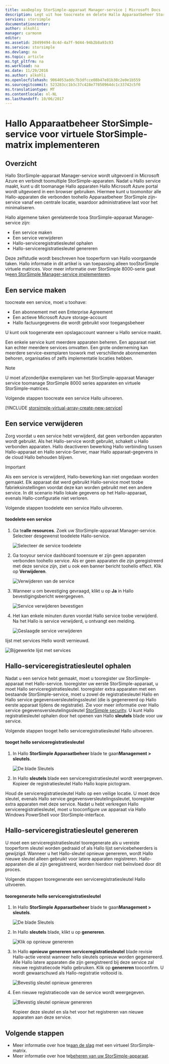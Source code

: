 ```yaml
---
title: aaaDeploy StorSimple-apparaat Manager-service | Microsoft Docs
description: Legt uit hoe toocreate en delete Hallo Apparaatbeheer StorSimple-service in hello Azure-portal en beschrijft hoe toomanage serviceregistratiesleutel Hallo.
services: storsimple
documentationcenter: 
author: alkohli
manager: carmonm
editor: 
ms.assetid: 28499494-8c4d-4a7f-9d44-94b2b8a93c93
ms.service: storsimple
ms.devlang: na
ms.topic: article
ms.tgt_pltfrm: na
ms.workload: na
ms.date: 11/29/2016
ms.author: alkohli
ms.openlocfilehash: 9064053addc7b3dfcce08b47e81b38c2e0e1b559
ms.sourcegitcommit: 523283cc1b3c37c428e77850964dc1c33742c5f0
ms.translationtype: MT
ms.contentlocale: nl-NL
ms.lasthandoff: 10/06/2017
---
```

# <a name="deploy-hello-storsimple-device-manager-service-for-storsimple-virtual-array"></a>Hallo Apparaatbeheer StorSimple-service voor virtuele StorSimple-matrix implementeren
## <a name="overview"></a>Overzicht

Hallo StorSimple-apparaat Manager-service wordt uitgevoerd in Microsoft Azure en verbindt toomultiple StorSimple-apparaten. Nadat u Hallo service maakt, kunt u dit toomanage Hallo apparaten Hallo Microsoft Azure portal wordt uitgevoerd in een browser gebruiken. Hiermee kunt u toomonitor alle Hallo-apparaten die verbonden toohello Apparaatbeheer StorSimple zijn-service vanaf een centrale locatie, waardoor administratieve last voor het minimaliseren.

Hallo algemene taken gerelateerde tooa StorSimple-apparaat Manager-service zijn:

* Een service maken
* Een service verwijderen
* Hallo-serviceregistratiesleutel ophalen
* Hallo-serviceregistratiesleutel genereren

Deze zelfstudie wordt beschreven hoe tooperform van Hallo voorgaande taken. Hallo informatie in dit artikel is van toepassing alleen tooStorSimple virtuele matrices. Voor meer informatie over StorSimple 8000-serie gaat te[een StorSimple Manager-service implementeren](storsimple-manage-service.md).

## <a name="create-a-service"></a>Een service maken

toocreate een service, moet u toohave:

* Een abonnement met een Enterprise Agreement
* Een actieve Microsoft Azure storage-account
* Hallo factuurgegevens die wordt gebruikt voor toegangsbeheer

U kunt ook toogenerate een opslagaccount wanneer u Hallo service maakt.

Een enkele service kunt meerdere apparaten beheren. Een apparaat niet kan echter meerdere services omvatten. Een grote onderneming kan meerdere service-exemplaren toowork met verschillende abonnementen behoren, organisaties of zelfs implementatie locaties hebben.

> [!NOTE]
> U moet afzonderlijke exemplaren van het StorSimple-apparaat Manager service toomanage StorSimple 8000 series apparaten en virtuele StorSimple-matrices.


Volgende stappen toocreate een service Hallo uitvoeren.

[!INCLUDE [storsimple-virtual-array-create-new-service](../../includes/storsimple-virtual-array-create-new-service.md)]

## <a name="delete-a-service"></a>Een service verwijderen

Zorg voordat u een service hebt verwijderd, dat geen verbonden apparaten wordt gebruikt. Als het Hallo-service wordt gebruikt, schakelt u Hallo verbonden apparaten. Hallo deactiveren bewerking Hallo verbinding tussen Hallo-apparaat en Hallo service-Server, maar Hallo apparaat-gegevens in de cloud Hallo behouden blijven.

> [!IMPORTANT]
> Als een service is verwijderd, Hallo-bewerking kan niet ongedaan worden gemaakt. Elk apparaat dat werd gebruikt Hallo-service moet toobe fabrieksinstellingen voordat deze kan worden gebruikt met een andere service. In dit scenario Hallo lokale gegevens op het Hallo-apparaat, evenals Hallo-configuratie niet verloren.
 

Volgende stappen toodelete een service Hallo uitvoeren.

#### <a name="toodelete-a-service"></a>toodelete een service

1. Ga te**alle resources**. Zoek uw StorSimple-apparaat Manager-service. Selecteer desgewenst toodelete Hallo-service.
   
    ![Selecteer de service toodelete](./media/storsimple-virtual-array-manage-service/deleteservice2.png)
2. Ga tooyour service dashboard tooensure er zijn geen apparaten verbonden toohello service. Als er geen apparaten die zijn geregistreerd met deze service zijn, ziet u ook een banner bericht toohello effect. Klik op **Verwijderen**.
   
    ![Verwijderen van de service](./media/storsimple-virtual-array-manage-service/deleteservice3.png)

3. Wanneer u om bevestiging gevraagd, klikt u op **Ja** in Hallo bevestigingsbericht weergegeven. 
   
    ![Service verwijderen bevestigen](./media/storsimple-virtual-array-manage-service/deleteservice4.png)
4. Het kan enkele minuten duren voordat Hallo service toobe verwijderd. Na het Hallo is service verwijderd, u ontvangt een melding.
   
    ![Geslaagde service verwijderen](./media/storsimple-virtual-array-manage-service/deleteservice6.png)

lijst met services Hello wordt vernieuwd.

 ![Bijgewerkte lijst met services](./media/storsimple-virtual-array-manage-service/deleteservice7.png)

## <a name="get-hello-service-registration-key"></a>Hallo-serviceregistratiesleutel ophalen
Nadat u een service hebt gemaakt, moet u tooregister uw StorSimple-apparaat met Hallo-service. tooregister uw eerste StorSimple-apparaat, u moet Hallo serviceregistratiesleutel. tooregister extra apparaten met een bestaande StorSimple-service, moet u zowel de registratiesleutel Hallo en Hallo service gegevensversleutelingssleutel (die is gegenereerd op Hallo eerste apparaat tijdens de registratie). Zie voor meer informatie over Hallo service gegevensversleutelingssleutel [StorSimple security](storsimple-security.md). U kunt Hallo registratiesleutel ophalen door het openen van Hallo **sleutels** blade voor uw service.

Volgende stappen tooget hello serviceregistratiesleutel Hallo uitvoeren.

#### <a name="tooget-hello-service-registration-key"></a>tooget hello serviceregistratiesleutel
1. In Hallo **StorSimple Apparaatbeheer** blade te gaan**Management &gt;**  **sleutels**.
   
   ![De blade Sleutels](./media/storsimple-virtual-array-manage-service/getregkey2.png)
2. In Hallo **sleutels** blade een serviceregistratiesleutel wordt weergegeven. Kopieer de registratiesleutel Hallo Hallo kopie pictogram. 

Houd de serviceregistratiesleutel Hallo op een veilige locatie. U moet deze sleutel, evenals Hallo service gegevensversleutelingssleutel, tooregister extra apparaten met deze service. Nadat u hebt verkregen Hallo serviceregistratiesleutel, moet u tooconfigure uw apparaat via Hallo Windows PowerShell voor StorSimple-interface.

## <a name="regenerate-hello-service-registration-key"></a>Hallo-serviceregistratiesleutel genereren
U moet een serviceregistratiesleutel tooregenerate als u vereiste tooperform sleutel worden gedraaid of als Hallo lijst servicebeheerders is gewijzigd. Wanneer u het Hallo-sleutel opnieuw genereren, wordt Hallo nieuwe sleutel alleen gebruikt voor latere apparaten registreren. Hallo-apparaten die al zijn geregistreerd, worden hierdoor niet beïnvloed door dit proces.

Volgende stappen tooregenerate een serviceregistratiesleutel Hallo uitvoeren.

#### <a name="tooregenerate-hello-service-registration-key"></a>tooregenerate hello serviceregistratiesleutel
1. In Hallo **StorSimple Apparaatbeheer** blade te gaan**Management &gt;**  **sleutels**.
   
   ![De blade Sleutels](./media/storsimple-virtual-array-manage-service/getregkey2.png)
2. In Hallo **sleutels** blade, klikt u op **genereren**.
   
   ![Klik op opnieuw genereren](./media/storsimple-virtual-array-manage-service/getregkey5.png)
3. In Hallo **opnieuw genereren serviceregistratiesleutel** blade revisie Hallo-actie vereist wanneer hello sleutels opnieuw worden gegenereerd. Alle Hallo latere apparaten die zijn geregistreerd bij deze service zal nieuwe registratiecode Hallo gebruiken. Klik op **genereren** tooconfirm. U wordt gewaarschuwd als Hallo-registratie voltooid is.
   
   ![Bevestig sleutel opnieuw genereren](./media/storsimple-virtual-array-manage-service/getregkey3.png)
4. Een nieuwe registratiecode van de service wordt weergegeven.
   
    ![Bevestig sleutel opnieuw genereren](./media/storsimple-virtual-array-manage-service/getregkey4.png)
   
   Kopieer deze sleutel en sla het voor het registreren van nieuwe apparaten aan deze service.

## <a name="next-steps"></a>Volgende stappen
* Meer informatie over hoe te[aan de slag](storsimple-virtual-array-deploy1-portal-prep.md) met een virtueel StorSimple-matrix.
* Meer informatie over hoe te[beheren van uw StorSimple-apparaat](storsimple-ova-web-ui-admin.md).

